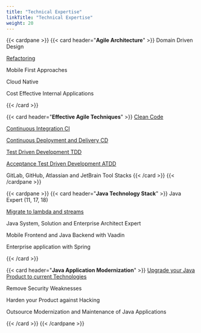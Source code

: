 ```yaml
---
title: "Technical Expertise"
linkTitle: "Technical Expertise"
weight: 20
---
```


{{< cardpane >}}
{{< card header="**Agile Architecture**" >}}
Domain Driven Design

[Refactoring](../../blog/2020/legacy-systems-refactoring)

Mobile First Approaches

Cloud Native

Cost Effective Internal Applications

{{< /card >}}

{{< card header="**Effective Agile Techniques**" >}}
[Clean Code](../../blog/2018/why-is-it-so-cool-to-develop-with-java)

[Continuous Integration CI](../../blog/2018/01/why-is-it-so-cool-to-develop-with-java)

[Continuous Deployment and Delivery CD](../../blog/2018/why-is-it-so-cool-to-develop-with-java)

[Test Driven Development TDD](../../blog/2018/why-is-it-so-cool-to-develop-with-java)

[Acceptance Test Driven Development ATDD](../../blog/2018/why-is-it-so-cool-to-develop-with-java)

GitLab, GitHub, Atlassian and JetBrain Tool Stacks
{{< /card >}}
{{< /cardpane >}}

{{< cardpane >}}
{{< card header="**Java Technology Stack**" >}}
Java Expert (11, 17, 18)

[Migrate to lambda and streams](../../blog/2021/modern-java-development/)

Java System, Solution and Enterprise Architect Expert

Mobile Frontend and Java Backend with Vaadin

Enterprise application with Spring

{{< /card >}}

{{< card header="**Java Application Modernization**" >}}
[Upgrade your Java Product to current Technologies](../../blog/2017/why-use-current-software-components/)

Remove Security Weaknesses

Harden your Product against Hacking

Outsource Modernization and Maintenance of Java Applications

{{< /card >}}
{{< /cardpane >}}
